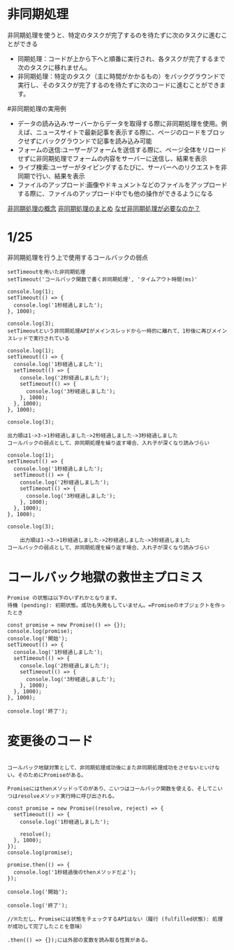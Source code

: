 # 非同期処理
非同期処理を使うと、特定のタスクが完了するのを待たずに次のタスクに進むことができる
- 同期処理：コードが上から下へと順番に実行され、各タスクが完了するまで次のタスクに移れません。
- 非同期処理：特定のタスク（主に時間がかかるもの）をバックグラウンドで実行し、そのタスクが完了するのを待たずに次のコードに進むことができます。

#非同期処理の実用例
- データの読み込み:サーバーからデータを取得する際に非同期処理を使用。例えば、ニュースサイトで最新記事を表示する際に、ページのロードをブロックせずにバックグラウンドで記事を読み込み可能
- フォームの送信:ユーザーがフォームを送信する際に、ページ全体をリロードせずに非同期処理でフォームの内容をサーバーに送信し、結果を表示
- ライブ検索:ユーザーがタイピングするたびに、サーバーへのリクエストを非同期で行い、結果を表示
- ファイルのアップロード:画像やドキュメントなどのファイルをアップロードする際に、ファイルのアップロード中でも他の操作ができるようになる

[非同期処理の概念](https://www.r-staffing.co.jp/engineer/entry/20221216_1)
[非同期処理のまとめ](https://zenn.dev/tentel/articles/8146043d1101b5ea873d)
[なぜ非同期処理が必要なのか？](https://qiita.com/ryosuketter/items/dd467f827c1b93a74d76)

# 1/25
非同期処理を行う上で使用するコールバックの弱点
```
setTimeoutを用いた非同期処理
setTimeout('コールバック関数で書く非同期処理', 'タイムアウト時間(ms)'

console.log(1);
setTimeout(() => {
  console.log('1秒経過しました');
}, 1000);

console.log(3);
setTimeoutという非同期処理APIがメインスレッドから一時的に離れて、1秒後に再びメインスレッドで実行されている
```
```
console.log(1);
setTimeout(() => {
  console.log('1秒経過しました');
  setTimeout(() => {
    console.log('2秒経過しました');
    setTimeout(() => {
      console.log('3秒経過しました');
    }, 1000);
  }, 1000);
}, 1000);

console.log(3);

出力順は1->3->1秒経過しました->2秒経過しました->3秒経過しました
コールバックの弱点として、非同期処理を繰り返す場合、入れ子が深くなり読みづらい
```
```
console.log(1);
setTimeout(() => {
  console.log('1秒経過しました');
  setTimeout(() => {
    console.log('2秒経過しました');
    setTimeout(() => {
      console.log('3秒経過しました');
    }, 1000);
  }, 1000);
}, 1000);

console.log(3);

	出力順は1->3->1秒経過しました->2秒経過しました->3秒経過しました
コールバックの弱点として、非同期処理を繰り返す場合、入れ子が深くなり読みづらい
```

# コールバック地獄の救世主プロミス
```
Promise の状態は以下のいずれかとなります。
待機 (pending): 初期状態。成功も失敗もしていません。=Promiseのオブジェクトを作ったとき

const promise = new Promise(() => {});
console.log(promise);
console.log('開始');
setTimeout(() => {
  console.log('1秒経過しました');
  setTimeout(() => {
    console.log('2秒経過しました');
    setTimeout(() => {
      console.log('3秒経過しました');
    }, 1000);
  }, 1000);
}, 1000);

console.log('終了');
```
# 変更後のコード
```

コールバック地獄対策として、非同期処理成功後にまた非同期処理成功をさせないといけない。そのためにPromiseがある。

Promiseにはthenメソッドってのがあり、こいつはコールバック関数を使える、そしてこいつはresolveメソッド実行時に呼び出される。

const promise = new Promise((resolve, reject) => {
  setTimeout(() => {
    console.log('1秒経過しました');

    resolve();
  }, 1000);
});
console.log(promise);

promise.then(() => {
  console.log('1秒経過後のthenメソッドだよ');
});

console.log('開始');

console.log('終了');

//※ただし、Promiseには状態をチェックするAPIはない（履行 (fulfilled状態): 処理が成功して完了したことを意味）

.then(() => {});には外部の変数を読み取る性質がある。
```
